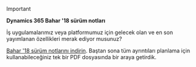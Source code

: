 > [!IMPORTANT]
> **Dynamics 365 Bahar '18 sürüm notları**
>
> İş uygulamalarımız veya platformumuz için gelecek olan ve en son yayımlanan özellikleri merak ediyor musunuz? 
> 
> [Bahar '18 sürüm notlarını indirin](https://go.microsoft.com/fwlink/?linkid=870424). Baştan sona tüm ayrıntıları planlama için kullanabileceğiniz tek bir PDF dosyasında bir araya getirdik. 
